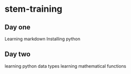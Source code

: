 # stem-training
## Day one
Learning markdown
Installing python
## Day two
learning python data types
learning mathematical functions
